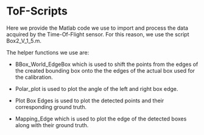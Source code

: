 # ToF-Scripts

Here we provide the Matlab code we use to import and process the data acquired by the Time-Of-Flight sensor. For this reason, we use the script Box2_V_1_5.m. 

The helper functions we use are:
- BBox_World_EdgeBox which is used to shift the points from the edges of the created bounding box onto the the edges of the actual box used for the           calibration.
 
- Polar_plot is used to plot the angle of the left and right box edge.

- Plot Box Edges is used to plot the detected points and their corresponding ground truth.

- Mapping_Edge which is used to plot the edge of the detected boxes along with their ground truth.
